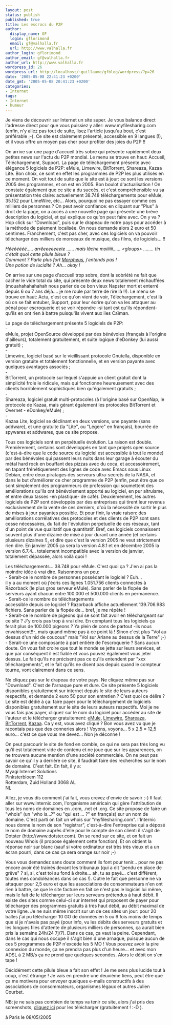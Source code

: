 ```yaml
---
layout: post
status: publish
published: true
title: Les escrocs du P2P
author:
  display_name: GF
  login: gflorimond
  email: gf@valhalla.fr
  url: http://www.valhalla.fr
author_login: gflorimond
author_email: gf@valhalla.fr
author_url: http://www.valhalla.fr
wordpress_id: 26
wordpress_url: http://localhost/~guillaume/gfblog/wordpress/?p=26
date: '2005-05-08 22:41:23 +0200'
date_gmt: '2005-05-08 20:41:23 +0200'
categories:
- Internet
tags:
- Internet
- humeur
---
```

<p>Je viens de d&eacute;couvrir sur Internet un site super. Je vous balance direct l'adresse direct pour que vous puissiez y aller: www.myfilesharing.com (enfin, n'y allez pas tout de suite, lisez l'article jusqu'au bout, c'est pr&eacute;f&eacute;rable ;-). Ce site est clairement pr&eacute;sent&eacute;, accessible en 9 langues (!), et il vous offre un moyen pas cher pour profiter des joies du P2P !!</p>
<p>On arrive sur une page d'accueil tr&egrave;s sobre qui pr&eacute;sente rapidement deux petites news sur l'actu du P2P mondial. Le menu se trouve en haut: Accueil, T&eacute;l&eacute;chargement, Support. La page de t&eacute;l&eacute;chargement pr&eacute;sente avec &eacute;l&eacute;gance 5 logiciels de P2P: eMule, Limewire, BitTorrent, Shareaza, Kazaa Lite. Bon choix, ce sont en effet les programmes de P2P les plus utilis&eacute;s en ce moment. On voit tout de suite que le site est &agrave; jour: ce sont les versions 2005 des programmes, et on est en 2005. Bon boulot d'actualisation ! On constate &eacute;galement que ce site a du succ&egrave;s, et c'est compr&eacute;hensible vu sa pr&eacute;sentation tr&egrave;s claire: actuellement 38.748 t&eacute;l&eacute;chargements pour eMule, 35.152 pour LimeWire, etc... Alors, pourquoi ne pas essayer comme ces milliers de personnes ? On peut avoir confiance: en cliquant sur &quot;Plus&quot; &agrave; droit de la page, on a acc&egrave;s &agrave; une nouvelle page qui pr&eacute;sente une br&egrave;ve description du logiciel, et qui explique ce qu'on peut faire avec. On y va ? Hop click sur &quot;Download&quot;, puis sur le drapeau de notre pays pour acc&eacute;der &agrave; la m&eacute;thode de paiement localis&eacute;e. On nous demande alors 2 euro et 50 centimes. Franchement, c'est pas cher, avec ces logiciels on va pouvoir t&eacute;l&eacute;charger des milliers de morceaux de musique, des films, de logiciels... !!</p>
<p style="font-style:italic;">H&eacute;&eacute;&eacute;&eacute;&eacute;&eacute;&eacute;..... arr&ecirc;eeeeeeete ...... mais l&acirc;che moiiiiii...... &lt;gloups&gt; ........ tin c'&eacute;tait quoi cette pilule bleue ?<br />
        Comment ? Parle plus fort <a href="http://fr.wikipedia.org/wiki/Matrix">Morpheus</a>, j'entends pas ! <br />
        Une potion de lucidit&eacute; ? Ah... okay !</p>
<p>On arrive sur une page d'accueil trop sobre, dont la sobri&eacute;t&eacute; ne fait que cacher le vide total du site, qui pr&eacute;sente deux news totalement r&eacute;chauff&eacute;es (mouahahahahahah nous parler de ce bon vieux Napster mort et enterr&eacute; depuis 6 ou 7 ans d&eacute;j&agrave;.... je me roule par terre de rire l&agrave; !!). Le menu se trouve en haut: Actu, c'est ce qu'on vient de voir, T&eacute;l&eacute;chargement, c'est l&agrave; o&ugrave; on se fait entuber, Support, pour leur &eacute;crire qu'on va les attaquer au p&eacute;nal pour escroquerie et se voir r&eacute;pondre -si tant est qu'ils r&eacute;pondent- qu'ils en ont rien &agrave; battre puisqu'ils vivent aux iles Ca&iuml;man. </p>
<p>La page de t&eacute;l&eacute;chargement pr&eacute;sente 5 logiciels de P2P: <br />
        -<br />
        eMule, projet OpenSource d&eacute;velopp&eacute; par des b&eacute;n&eacute;voles (fran&ccedil;ais &agrave; l'origine d'ailleurs), totalement gratuitement, et suite logique d'eDonkey (lui aussi gratuit) ; <br />
        -<br />
        Limewire, logiciel bas&eacute; sur le vieillissant protocole Gnutella, disponible en version gratuite et totalement fonctionnelle, et en version payante avec quelques avantages associ&eacute;s ; <br />
        -<br />
        BitTorrent, un protocole sur lequel s'appuie un client gratuit dont la simplicit&eacute; frole le ridicule, mais qui fonctionne heureusement avec des clients horriblement sophistiqu&eacute;s bien qu'&eacute;galement gratuits ; <br />
        -<br />
        Shareaza, logiciel gratuit multi-protocoles (&agrave; l'origine bas&eacute; sur OpenNap, le protocole de Kazaa, mais g&eacute;rant &eacute;galement les protocoles BitTorrent et Overnet - eDonkey/eMule) ; <br />
        -<br />
        Kazaa Lite, logiciel se d&eacute;clinant en deux versions, une payante (sans addware), et une gratuite (la &quot;Lite&quot;, ou &quot;L&eacute;g&egrave;re&quot; en fran&ccedil;ais), bourr&eacute;e de spywares et addwares, que ce site propose.</p>
<p>Tous ces logiciels sont en perp&eacute;tuelle &eacute;volution. La raison est double. Premi&egrave;rement, certains sont d&eacute;velopp&eacute;s en tant que projets open source (c'est-&agrave;-dire que le code source du logiciel est accessible &agrave; tout le monde) par des b&eacute;n&eacute;voles qui passent leurs nuits dans leur garage &agrave; &eacute;couter du m&eacute;tal hard rock en bouffant des pizzas avec du coca, et accessoirement, en tapant fr&eacute;n&eacute;tiquement des lignes de code avec Emacs sous Linux Debian, entre deux piratages des serveurs ultra-secrets de la NASA, et dans le but d'am&eacute;liorer ce cher programme de P2P (enfin, peut &ecirc;tre que ce sont simplement des programmeurs de profession qui soumettent des am&eacute;liorations qu'ils ont b&eacute;n&eacute;volement apport&eacute; au logiciel, en pur altruisme, et entre deux tasses -en plastique- de caf&eacute;). Deuxi&egrave;mement, les autres logiciels de P2P sont d&eacute;velopp&eacute;s par des entreprises qui tirent leur revenus exclusivement de la vente de ces derniers, d'o&ugrave; la n&eacute;cessit&eacute; de sortir le plus de mises &agrave; jour payantes possible. Et pour finir, la vraie raison: des am&eacute;liorations corr&eacute;latives des protocoles et des clients de P2P sont sans cesse n&eacute;cessaires, du fait de l'&eacute;volution perpetuelle de ces r&eacute;seaux, tant d'un point de vue qualitatif que quantitatif. Bref, ces logiciels connaissent souvent plus d'une dizaine de mise &agrave; jour durant une ann&eacute;e (et certains plusieurs dizaines !), et dire que c'est la version 2005 ne veut strictement rien dire. En janvier 2005 &ccedil;a sera la version 4.8.1 et en d&eacute;cembre 2005 la version 6.7.4... totalement incompatible avec la version de janvier, totalement d&eacute;pass&eacute;e, alors voil&agrave; quoi ! </p>
<p>Les t&eacute;l&eacute;chargements... 38.748 pour eMule. C'est quoi &ccedil;a ? J'en ai pas la moindre id&eacute;e &agrave; vrai dire. Raisonnons un peu:<br />
        - Serait-ce le nombre de personnes poss&eacute;dant le logiciel ? Euh...<br />
        il y a au moment o&ugrave; j'&eacute;cris ces lignes 1.051.756 clients connect&eacute;s &agrave; Razorback (le plus gros serveur eMule). Sans parler de la flop&eacute;e de serveurs ayant chacun entre 100.000 et 500.000 clients en permanence.<br />
        - Serait-ce le nombre de t&eacute;l&eacute;chargements<br />
accessible depuis ce logiciel ? Razorback affiche actuellement 139.706.983 fichiers. Sans parler de la flop&eacute;e de... bref, je me r&eacute;p&egrave;te !<br />
- Serait-ce le nombre de pigeons qui se sont fait avoir en t&eacute;l&eacute;chargeant sur ce site ? J'y crois pas trop &agrave; vrai dire. En comptant tous les logiciels &ccedil;a ferait plus de 100.000 pigeons ? Ya plein de cons de partout -ils nous envahissent!!-, mais quand m&ecirc;me pas &agrave; ce point l&agrave; ! Sinon c'est plus &quot;Vol au dessus d'un nid de coucous&quot; mais &quot;Vol sur Ariane au dessus de la Terre&quot; ;-)<br />
- Serait-ce une composante &agrave; part enti&egrave;re de l'escroquerie ? Sans aucun doute. On vous fait croire que tout le monde se jette sur leurs services, et que par cons&eacute;quent il est fiable et vous pouvez &eacute;galement vous  jeter dessus. Le fait qu'ils ne pr&eacute;cisent pas ce qu'ils entendent par &quot;xxx t&eacute;l&eacute;chargements&quot;, et le fait qu'ils ne disent pas depuis quand le compteur tourne, vont clairement dans ce sens.</p>
<p>Ne cliquez pas sur le drapeau de votre pays. Ne cliquez m&ecirc;me pas sur &quot;Download&quot;. C'est de l'arnaque pure et dure. Ce site pr&eacute;sente 5 logiciels disponibles gratuitement sur internet depuis le site de leurs auteurs respectifs, et demande 2 euro 50 pour son entretien ? C'est quoi ce d&eacute;lire ? Le site est d&eacute;di&eacute; &agrave; &ccedil;a: faire payer pour le t&eacute;l&eacute;chargement de logiciels disponibles gratuitement sur le site de leurs auteurs respectifs. Moi je ne vous fais pas payer, cliquez sur le nom du logiciel pour acc&eacute;der au site de l'auteur et le t&eacute;l&eacute;charger gratuitement: <a href="http://www.emule-project.net/" target="_new">eMule</a>, <a href="http://www.limewire.com/" target="_new">Limewire</a>, <a href="http://shareaza.sourceforge.net/" target="_new">Shareaza</a>, <a href="http://www.bittorrent.com/" target="_new">BitTorrent</a>, <a href="http://www.kazaa.com/" target="_new">Kazaa</a>. Ca y est, vous avez cliqu&eacute; ? Bon vous avez vu que je racontais pas que des conneries alors ! Voyons, voyons... 5 x 2,5 = 12,5 euro... c'est ce que vous me devez... Non je d&eacute;conne ! </p>
<p>On peut parcourir le site de fond en comble, ce qui ne sera pas tr&egrave;s long vu qu'il est totalement vide de contenu et ne joue que sur les apparences, on ne trouvera aucune mention d'une soci&eacute;t&eacute; commerciale. On ne peut pas savoir ce qu'il y a derri&egrave;re ce site, il faudrait faire des recherches sur le nom de domaine. C'est fait. En fait, il y a:<br />
Myagi Internet Solutions<br />
Pinksterbloem 112<br />
Rotterdam, Zuid Holland 3068 AL<br />
NL</p>
<p>Allez, je vous dis comment j'ai fait, vous crevez d'envie de savoir ;-) Il faut aller sur www.internic.com, l'organisme am&eacute;ricain qui g&egrave;re l'attribution de tous les noms de domaines en .com, .net et .org. Ce site propose de faire un &quot;whois&quot; (un &quot;who is...?&quot; ou &quot;qui est ... ?&quot; en fran&ccedil;ais) sur un nom de domaine. C'est parti on fait un whois sur &quot;myfilesharing.com&quot;. l'Internic nous donne le nom de son &quot;registrar&quot;, c'est-&agrave;-dire l'entreprise qui a d&eacute;pos&eacute; le nom de domaine aupr&egrave;s d'elle pour le compte de son client: il s'agit de Dotster (http://www.dotster.com). On se rend sur ce site, et on fait un nouveau Whois (il propose &eacute;galement cette fonction). Et on obtient la r&eacute;ponse noir sur blanc (sauf si votre ordinateur est tr&egrave;s tr&egrave;s vieux et a un &eacute;cran pourri, dans ce cas &ccedil;a sera orange sur noir ;-)</p>
<p>Vous vous demandez sans doute comment ils font pour tenir... pour ne pas encore avoir &eacute;t&eacute; train&eacute;s devant les tribunaux (qui a dit &quot;pendu en place de gr&ecirc;ve&quot; ? si, si, c'est toi au fond &agrave; droite... ah, tu as pay&eacute;... c'est diff&eacute;rent, toutes mes condol&eacute;ances dans ce cas !). Outre le fait que personne ne va attaquer pour 2,5 euro et que les associations de consommateurs n'en ont rien &agrave; battre, ce que le site facture en fait ce n'est pas le logiciel lui m&ecirc;me, mais le fait de le t&eacute;l&eacute;charger sur leurs serveurs pr&eacute;tendus &agrave; haut d&eacute;bit. Il existe des sites comme celui-ci sur internet qui proposent de payer pour t&eacute;l&eacute;charger des programmes gratuits &agrave; tr&egrave;s haut d&eacute;bit, au d&eacute;bit maximal de votre ligne. Je ne suis m&ecirc;me inscrit sur un de ces sites un jour: pour 20 balles j'ai pu t&eacute;l&eacute;charger 10 GO de donn&eacute;es en 5 ou 6 fois moins de temps que si je n'avais pas pay&eacute; (pour info, vu les d&eacute;bits des serveurs gratuits et les longues files d'attente de plusieurs milliers de personnes, &ccedil;a aurait bien pris la semaine 24h/24 7j/7). Dans ce cas, &ccedil;a vaut la peine. Cependant, dans le cas qui nous occupe il s'agit bien d'une arnaque, puisque aucun de ces 5 programmes de P2P n'exc&egrave;de les 5 MO ! Vous pouvez avoir la pire connexion du monde, &ccedil;a ne prendra pas plus d'un heure... et avec mon ADSL &agrave; 2 MB/s &ccedil;a ne prend que quelques secondes. Alors le d&eacute;bit on s'en tape !</p>
<p>D&eacute;cid&eacute;ment cette pilule bleue a fait son effet ! Je me sens plus lucide tout &agrave; coup, c'est &eacute;trange ! Je vais en prendre une deuxi&egrave;me tiens, peut &ecirc;tre que &ccedil;a me motivera pour envoyer quelques e-mails constructifs &agrave; des associations de consommateurs, organismes l&eacute;gaux et autres Julien Courbet. </p>
<p>NB: je ne sais pas combien de temps va tenir ce site, alors j'ai pris des screenshots, <a href=".http://blog.gfblog.com/images/p2pescrocs/p2pescrocs.zip">cliquez ici</a> pour les t&eacute;l&eacute;charger (gratuitement ! :-D ). </p>
<p>
 &agrave; Paris le 08/05/2005</p>
